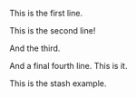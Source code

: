 This is the first line.

This is the second line!

And the third.

And a final fourth line. This is it.

This is the stash example.
